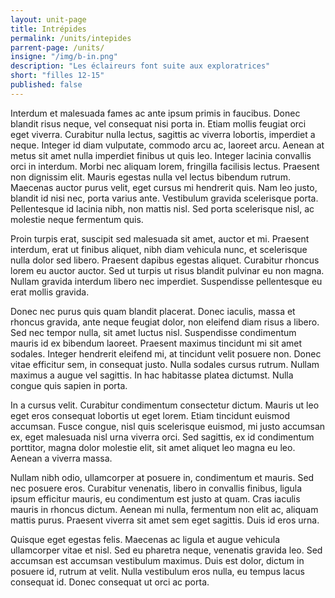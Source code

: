```yaml
---
layout: unit-page
title: Intrépides
permalink: /units/intepides
parrent-page: /units/
insigne: "/img/b-in.png"
description: "Les éclaireurs font suite aux exploratrices"
short: "filles 12-15"
published: false
---
```


Interdum et malesuada fames ac ante ipsum primis in faucibus. Donec blandit risus neque, vel consequat nisi porta in. Etiam mollis feugiat orci eget viverra. Curabitur nulla lectus, sagittis ac viverra lobortis, imperdiet a neque. Integer id diam vulputate, commodo arcu ac, laoreet arcu. Aenean at metus sit amet nulla imperdiet finibus ut quis leo. Integer lacinia convallis orci in interdum. Morbi nec aliquam lorem, fringilla facilisis lectus. Praesent non dignissim elit. Mauris egestas nulla vel lectus bibendum rutrum. Maecenas auctor purus velit, eget cursus mi hendrerit quis. Nam leo justo, blandit id nisi nec, porta varius ante. Vestibulum gravida scelerisque porta. Pellentesque id lacinia nibh, non mattis nisl. Sed porta scelerisque nisl, ac molestie neque fermentum quis.

Proin turpis erat, suscipit sed malesuada sit amet, auctor et mi. Praesent interdum, erat ut finibus aliquet, nibh diam vehicula nunc, et scelerisque nulla dolor sed libero. Praesent dapibus egestas aliquet. Curabitur rhoncus lorem eu auctor auctor. Sed ut turpis ut risus blandit pulvinar eu non magna. Nullam gravida interdum libero nec imperdiet. Suspendisse pellentesque eu erat mollis gravida.

Donec nec purus quis quam blandit placerat. Donec iaculis, massa et rhoncus gravida, ante neque feugiat dolor, non eleifend diam risus a libero. Sed nec tempor nulla, sit amet luctus nisl. Suspendisse condimentum mauris id ex bibendum laoreet. Praesent maximus tincidunt mi sit amet sodales. Integer hendrerit eleifend mi, at tincidunt velit posuere non. Donec vitae efficitur sem, in consequat justo. Nulla sodales cursus rutrum. Nullam maximus a augue vel sagittis. In hac habitasse platea dictumst. Nulla congue quis sapien in porta.

In a cursus velit. Curabitur condimentum consectetur dictum. Mauris ut leo eget eros consequat lobortis ut eget lorem. Etiam tincidunt euismod accumsan. Fusce congue, nisl quis scelerisque euismod, mi justo accumsan ex, eget malesuada nisl urna viverra orci. Sed sagittis, ex id condimentum porttitor, magna dolor molestie elit, sit amet aliquet leo magna eu leo. Aenean a viverra massa.

Nullam nibh odio, ullamcorper at posuere in, condimentum et mauris. Sed nec posuere eros. Curabitur venenatis, libero in convallis finibus, ligula ipsum efficitur mauris, eu condimentum est justo at quam. Cras iaculis mauris in rhoncus dictum. Aenean mi nulla, fermentum non elit ac, aliquam mattis purus. Praesent viverra sit amet sem eget sagittis. Duis id eros urna.

Quisque eget egestas felis. Maecenas ac ligula et augue vehicula ullamcorper vitae et nisl. Sed eu pharetra neque, venenatis gravida leo. Sed accumsan est accumsan vestibulum maximus. Duis est dolor, dictum in posuere id, rutrum at velit. Nulla vestibulum eros nulla, eu tempus lacus consequat id. Donec consequat ut orci ac porta.
